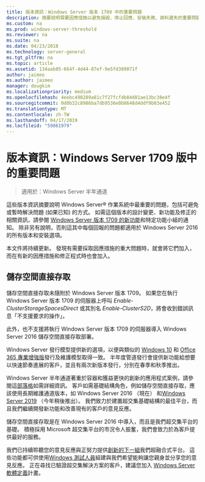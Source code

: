 ```yaml
---
title: 版本資訊：Windows Server 版本 1709 中的重要問題
description: 摘要說明需要因應措施以避免損毀、停止回應、安裝失敗、資料遺失的重要問題。
ms.custom: na
ms.prod: windows-server-threshold
ms.reviewer: na
ms.suite: na
ms.date: 04/23/2018
ms.technology: server-general
ms.tgt_pltfrm: na
ms.topic: article
ms.assetid: 134aab85-664f-4d44-87ef-9e5fd389071f
author: jaimeo
ms.author: jaimeo
manager: dougkim
ms.localizationpriority: medium
ms.openlocfilehash: 4eebc498289a81c7f27fcf4b84d81ae13bc38e4f
ms.sourcegitcommit: 0d0b32c8986ba7db9536e0b8648d4ddf9b03e452
ms.translationtype: MT
ms.contentlocale: zh-TW
ms.lasthandoff: 04/17/2019
ms.locfileid: "59861979"
---
```

# <a name="release-notes-important-issues-in-windows-server-version-1709"></a>版本資訊：Windows Server 1709 版中的重要問題

>適用於：Windows Server 半年通道

這些版本資訊摘要說明 Windows Server&reg; 作業系統中最重要的問題，包括可避免或暫時解決問題 (如果已知) 的方式。 如需這個版本的設計變更、新功能及修正的相關資訊，請參閱 [Windows Server 版本 1709 的新功能](whats-new-in-windows-server-1709.md)和特定功能小組的通知。 除非另有說明，否則這其中每個回報的問題都適用於 Windows Server 2016 的所有版本和安裝選項。  

本文件將持續更新。 發現有需要採取因應措施的重大問題時，就會將它們加入，而在有新的因應措施和修正程式時也會加入。  
  
## <a name="storage-spaces-direct"></a>儲存空間直接存取
[comment]: # (識別碼： 未知;提交者： stevenek;狀態： 已核准)  
儲存空間直接存取未隨附於 Windows Server 版本 1709。 如果您在執行 Windows Server 版本 1709 的伺服器上呼叫 *Enable-ClusterStorageSpacesDirect* 或其別名 *Enable-ClusterS2D*，將會收到錯誤訊息「不支援要求的操作」。

此外，也不支援將執行 Windows Server 版本 1709 的伺服器導入 Windows Server 2016 儲存空間直接存取部署。

Windows Server 發行模型提供新的選項，以便與類似的 [Windows 10](https://docs.microsoft.com/windows/deployment/update/waas-overview) 和 [Office 365 專業增強版](https://support.office.com/article/Overview-of-the-upcoming-changes-to-Office-365-ProPlus-update-management-78b33779-9356-4cdf-9d2c-08350ef05cca?ui=en-US&rs=en-US&ad=US)發行及維護模型取得一致。 半年度管道發行會提供新功能給想要以快速節奏進展的客戶，並且有兩次新版本發行，分別在春季和秋季推出。

Windows Server 半年通道著重於容器和獲益更快的創新的應用程式案例，請參閱這[部落格](https://cloudblogs.microsoft.com/windowsserver/2018/03/29/windows-server-semi-annual-channel-update)如需詳細資訊。 客戶如需基礎結構角色，例如儲存空間直接存取，應該使用長期維護通道版本，如 Windows Server 2016 （現在） 和[Windows Server 2019](https://cloudblogs.microsoft.com/windowsserver/2018/03/20/introducing-windows-server-2019-now-available-in-preview) （今年稍後推出）。 我們致力於建置超交集基礎結構的最佳平台，而且我們繼續開發新功能和改善現有的客戶的意見反應。 

儲存空間直接存取是在 Windows Server 2016 中導入，而且是我們超交集平台的基礎。 積極採用 Microsoft 超交集平台的市況令人振奮，我們會致力於為客戶提供最好的服務。

我們已持續聆聽您的意見反應與正努力提供[創新的下一組](https://blogs.technet.microsoft.com/windowsserver/2017/09/07/sneak-peek-2-windows-server-version-1709-hyper-converged-infrastructure/)我們超融合式平台。 這些功能都可供使用[Windows 測試人員](https://insider.windows.com/for-business/)組建與我們希望能夠讓您親身並分享您的意見反應。 正在尋找已驗證超交集解決方案的客戶，建議您加入 [Windows Server 軟體定義](http://microsoft.com/wssd)計畫。
